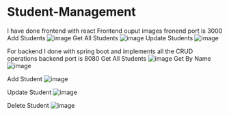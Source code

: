 # Student-Management
I have done frontend with react
Frontend ouput images
fronend port is 3000
Add Students
![image](https://github.com/user-attachments/assets/3ea88541-61e9-444c-8284-52e8f355e1a9)
Get All Students
![image](https://github.com/user-attachments/assets/12941277-b15c-45b1-86bb-0804e6840d04)
Update Students
![image](https://github.com/user-attachments/assets/55e981b5-2d14-46b1-beca-f3b4477b3b60)

For backend I done with spring boot and implements all the CRUD operations
backend port is 8080
Get All Students
![image](https://github.com/user-attachments/assets/56d31f1a-7caa-4710-9d08-6b0e2e794d48)
Get By Name
![image](https://github.com/user-attachments/assets/a310e9f3-bfcb-4020-98f4-547fbd7c623c)

Add Student
![image](https://github.com/user-attachments/assets/50c942f2-6e1a-4776-b1e1-feaa846aa875)

Update Student
![image](https://github.com/user-attachments/assets/592a2677-e528-458a-a924-7fd3a5051202)

Delete Student
![image](https://github.com/user-attachments/assets/099163c6-2fdc-4216-b34a-d16524467b9b)






